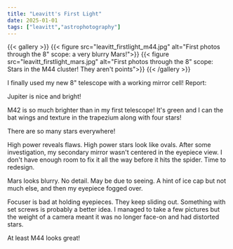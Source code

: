 ```yaml
---
title: "Leavitt's First Light"
date: 2025-01-01
tags: ["leavitt","astrophotography"]
---
```


{{< gallery >}}
    {{< figure src="leavitt_firstlight_m44.jpg" alt="First photos through the 8&quot; scope: a very blurry Mars!">}}
    {{< figure src="leavitt_firstlight_mars.jpg" alt="First photos through the 8&quot; scope: Stars in the M44 cluster! They aren't points">}}
{{< /gallery >}}

I finally used my new 8" telescope with a working mirror cell! Report:

Jupiter is nice and bright!

M42 is so much brighter than in my first telescope! It's green and I can the bat wings and texture in the trapezium along with four stars!

There are so many stars everywhere!

High power reveals flaws. High power stars look like ovals. After some investigation, my secondary mirror wasn't centered in the eyepiece view. I don't have enough room to fix it all the way before it hits the spider. Time to redesign.

Mars looks blurry. No detail. May be due to seeing. A hint of ice cap but not much else, and then my eyepiece fogged over.

Focuser is bad at holding eyepieces. They keep sliding out. Something with set screws is probably a better idea. I managed to take a few pictures but the weight of a camera meant it was no longer face-on and had distorted stars.

At least M44 looks great!
